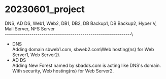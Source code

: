 # 20230601_project
DNS, AD DS, Web1, Web2, DB1, DB2, DB Backup1, DB Backup2, Hyper V, Mail Server, NFS Server\
--------------------------------------------------------------\
 - DNS\
Adding domain sbweb1.com, sbweb2.com\Web hosting(ns) for Web Server1, Web Server2\
 - AD DS\
Adding New Forest named by sbadds.com is acting like DNS's domain.\
With security, Web hosting(ns) for Web Server2.
